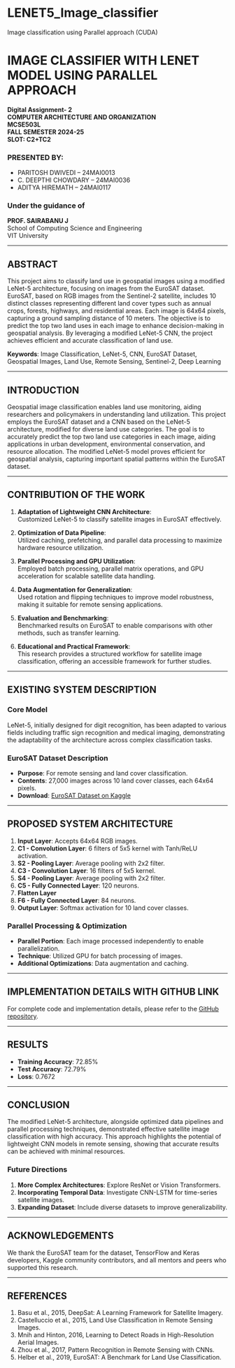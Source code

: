 # LENET5_Image_classifier
Image classification using Parallel approach (CUDA)
# IMAGE CLASSIFIER WITH LENET MODEL USING PARALLEL APPROACH

**Digital Assignment- 2**  
**COMPUTER ARCHITECTURE AND ORGANIZATION**  
**MCSE503L**  
**FALL SEMESTER 2024-25**  
**SLOT: C2+TC2**  

### PRESENTED BY:
- PARITOSH DWIVEDI – 24MAI0013  
- C. DEEPTHI CHOWDARY – 24MAI0036  
- ADITYA HIREMATH – 24MAI0117  

### Under the guidance of  
**PROF. SAIRABANU J**  
School of Computing Science and Engineering  
VIT University  

---

## ABSTRACT
This project aims to classify land use in geospatial images using a modified LeNet-5 architecture, focusing on images from the EuroSAT dataset. EuroSAT, based on RGB images from the Sentinel-2 satellite, includes 10 distinct classes representing different land cover types such as annual crops, forests, highways, and residential areas. Each image is 64x64 pixels, capturing a ground sampling distance of 10 meters. The objective is to predict the top two land uses in each image to enhance decision-making in geospatial analysis. By leveraging a modified LeNet-5 CNN, the project achieves efficient and accurate classification of land use.

**Keywords**: Image Classification, LeNet-5, CNN, EuroSAT Dataset, Geospatial Images, Land Use, Remote Sensing, Sentinel-2, Deep Learning

---

## INTRODUCTION
Geospatial image classification enables land use monitoring, aiding researchers and policymakers in understanding land utilization. This project employs the EuroSAT dataset and a CNN based on the LeNet-5 architecture, modified for diverse land use categories. The goal is to accurately predict the top two land use categories in each image, aiding applications in urban development, environmental conservation, and resource allocation. The modified LeNet-5 model proves efficient for geospatial analysis, capturing important spatial patterns within the EuroSAT dataset.

---

## CONTRIBUTION OF THE WORK
1. **Adaptation of Lightweight CNN Architecture**:  
   Customized LeNet-5 to classify satellite images in EuroSAT effectively.
   
2. **Optimization of Data Pipeline**:  
   Utilized caching, prefetching, and parallel data processing to maximize hardware resource utilization.

3. **Parallel Processing and GPU Utilization**:  
   Employed batch processing, parallel matrix operations, and GPU acceleration for scalable satellite data handling.

4. **Data Augmentation for Generalization**:  
   Used rotation and flipping techniques to improve model robustness, making it suitable for remote sensing applications.

5. **Evaluation and Benchmarking**:  
   Benchmarked results on EuroSAT to enable comparisons with other methods, such as transfer learning.

6. **Educational and Practical Framework**:  
   This research provides a structured workflow for satellite image classification, offering an accessible framework for further studies.

---

## EXISTING SYSTEM DESCRIPTION
### Core Model
LeNet-5, initially designed for digit recognition, has been adapted to various fields including traffic sign recognition and medical imaging, demonstrating the adaptability of the architecture across complex classification tasks.

### EuroSAT Dataset Description
- **Purpose**: For remote sensing and land cover classification.
- **Contents**: 27,000 images across 10 land cover classes, each 64x64 pixels.
- **Download**: [EuroSAT Dataset on Kaggle](https://www.kaggle.com/datasets/apollo2506/eurosat-dataset/data)

---

## PROPOSED SYSTEM ARCHITECTURE
1. **Input Layer**: Accepts 64x64 RGB images.
2. **C1 - Convolution Layer**: 6 filters of 5x5 kernel with Tanh/ReLU activation.
3. **S2 - Pooling Layer**: Average pooling with 2x2 filter.
4. **C3 - Convolution Layer**: 16 filters of 5x5 kernel.
5. **S4 - Pooling Layer**: Average pooling with 2x2 filter.
6. **C5 - Fully Connected Layer**: 120 neurons.
7. **Flatten Layer**
8. **F6 - Fully Connected Layer**: 84 neurons.
9. **Output Layer**: Softmax activation for 10 land cover classes.

### Parallel Processing & Optimization
- **Parallel Portion**: Each image processed independently to enable parallelization.
- **Technique**: Utilized GPU for batch processing of images.
- **Additional Optimizations**: Data augmentation and caching.

---

## IMPLEMENTATION DETAILS WITH GITHUB LINK
For complete code and implementation details, please refer to the [GitHub repository](#).

---

## RESULTS
- **Training Accuracy**: 72.85%
- **Test Accuracy**: 72.79%
- **Loss**: 0.7672

---

## CONCLUSION
The modified LeNet-5 architecture, alongside optimized data pipelines and parallel processing techniques, demonstrated effective satellite image classification with high accuracy. This approach highlights the potential of lightweight CNN models in remote sensing, showing that accurate results can be achieved with minimal resources.

### Future Directions
1. **More Complex Architectures**: Explore ResNet or Vision Transformers.
2. **Incorporating Temporal Data**: Investigate CNN-LSTM for time-series satellite images.
3. **Expanding Dataset**: Include diverse datasets to improve generalizability.

---

## ACKNOWLEDGEMENTS
We thank the EuroSAT team for the dataset, TensorFlow and Keras developers, Kaggle community contributors, and all mentors and peers who supported this research.

---

## REFERENCES
1. Basu et al., 2015, DeepSat: A Learning Framework for Satellite Imagery.
2. Castelluccio et al., 2015, Land Use Classification in Remote Sensing Images.
3. Mnih and Hinton, 2016, Learning to Detect Roads in High-Resolution Aerial Images.
4. Zhou et al., 2017, Pattern Recognition in Remote Sensing with CNNs.
5. Helber et al., 2019, EuroSAT: A Benchmark for Land Use Classification.


